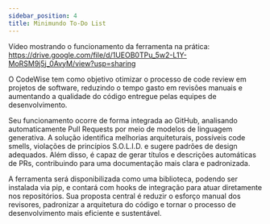 ```yaml
---
sidebar_position: 4
title: Minimundo To-Do List
---
```


Vídeo mostrando  o funcionamento da ferramenta na prática: https://drive.google.com/file/d/1UEOB0TPu_5w2-L1Y-MoRSM9j5j_0AvyM/view?usp=sharing

O CodeWise tem como objetivo otimizar o processo de code review em projetos de software, reduzindo o tempo gasto em revisões manuais e aumentando a qualidade do código entregue pelas equipes de desenvolvimento.

Seu funcionamento ocorre de forma integrada ao GitHub, analisando automaticamente Pull Requests por meio de modelos de linguagem generativa. A solução identifica melhorias arquiteturais, possíveis code smells, violações de princípios S.O.L.I.D. e sugere padrões de design adequados. Além disso, é capaz de gerar títulos e descrições automáticas de PRs, contribuindo para uma documentação mais clara e padronizada.

A ferramenta será disponibilizada como uma biblioteca, podendo ser instalada via pip, e contará com hooks de integração para atuar diretamente nos repositórios. Sua proposta central é reduzir o esforço manual dos revisores, padronizar a arquitetura do código e tornar o processo de desenvolvimento mais eficiente e sustentável.